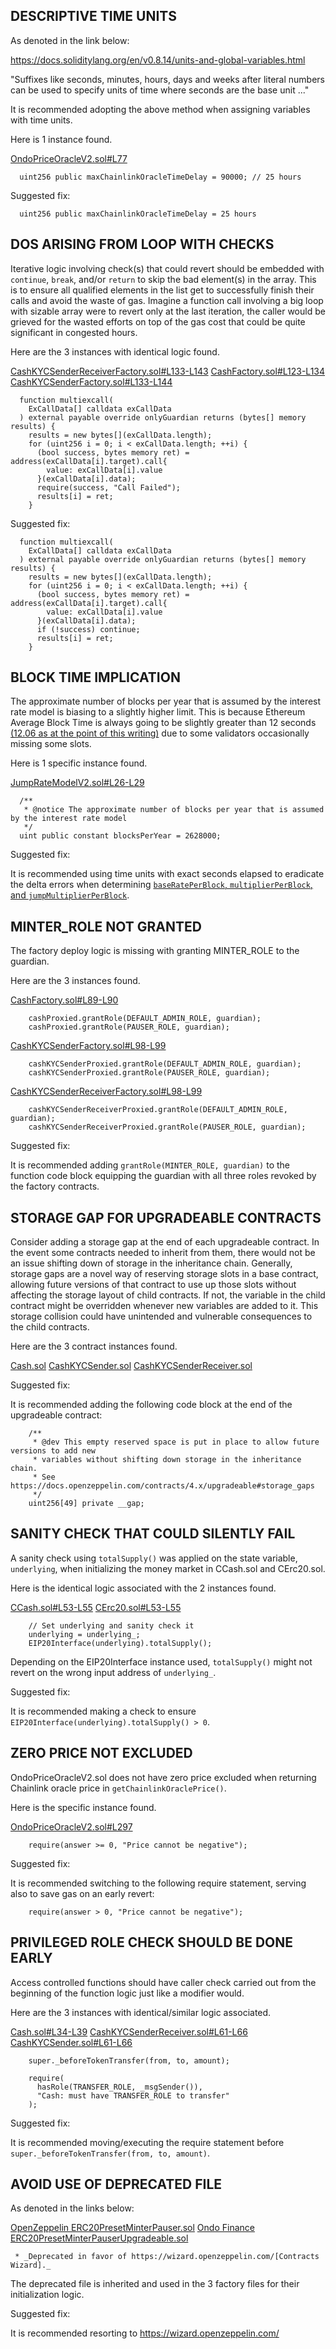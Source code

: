 ## DESCRIPTIVE TIME UNITS
As denoted in the link below:

https://docs.soliditylang.org/en/v0.8.14/units-and-global-variables.html

"Suffixes like seconds, minutes, hours, days and weeks after literal numbers can be used to specify units of time where seconds are the base unit ..."

It is recommended adopting the above method when assigning variables with time units. 

Here is 1 instance found.

[OndoPriceOracleV2.sol#L77](https://github.com/code-423n4/2023-01-ondo/blob/main/contracts/lending/OndoPriceOracleV2.sol#L77)

```
  uint256 public maxChainlinkOracleTimeDelay = 90000; // 25 hours
```
Suggested fix:

```
  uint256 public maxChainlinkOracleTimeDelay = 25 hours
```
## DOS ARISING FROM LOOP WITH CHECKS
Iterative logic involving check(s) that could revert should be embedded with `continue`, `break`, and/or `return` to skip the bad element(s) in the array. This is to ensure all qualified elements in the list get to successfully finish their calls and avoid the waste of gas. Imagine a function call involving a big loop with sizable array were to revert only at the last iteration, the caller would be grieved for the wasted efforts on top of the gas cost that could be quite significant in congested hours.

Here are the 3 instances with identical logic found.

[CashKYCSenderReceiverFactory.sol#L133-L143](https://github.com/code-423n4/2023-01-ondo/blob/main/contracts/cash/factory/CashKYCSenderReceiverFactory.sol#L133-L143)
[CashFactory.sol#L123-L134](https://github.com/code-423n4/2023-01-ondo/blob/main/contracts/cash/factory/CashFactory.sol#L123-L134)
[CashKYCSenderFactory.sol#L133-L144](https://github.com/code-423n4/2023-01-ondo/blob/main/contracts/cash/factory/CashKYCSenderFactory.sol#L133-L144)

```
  function multiexcall(
    ExCallData[] calldata exCallData
  ) external payable override onlyGuardian returns (bytes[] memory results) {
    results = new bytes[](exCallData.length);
    for (uint256 i = 0; i < exCallData.length; ++i) {
      (bool success, bytes memory ret) = address(exCallData[i].target).call{
        value: exCallData[i].value
      }(exCallData[i].data);
      require(success, "Call Failed");
      results[i] = ret;
    }
```
Suggested fix:

```
  function multiexcall(
    ExCallData[] calldata exCallData
  ) external payable override onlyGuardian returns (bytes[] memory results) {
    results = new bytes[](exCallData.length);
    for (uint256 i = 0; i < exCallData.length; ++i) {
      (bool success, bytes memory ret) = address(exCallData[i].target).call{
        value: exCallData[i].value
      }(exCallData[i].data);
      if (!success) continue;
      results[i] = ret;
    }
```
## BLOCK TIME IMPLICATION
The approximate number of blocks per year that is assumed by the interest rate model is biasing to a slightly higher limit. This is because Ethereum Average Block Time is always going to be slightly greater than 12 seconds [(12.06 as at the point of this writing)](https://www.google.com/search?q=evm+block+time&rlz=1C1CHBF_enUS913US913&oq=evm+block+time&aqs=chrome..69i57j0i22i30i625j0i390l5.8140j0j7&sourceid=chrome&ie=UTF-8) due to some validators occasionally missing some slots.

Here is 1 specific instance found.

[JumpRateModelV2.sol#L26-L29](https://github.com/code-423n4/2023-01-ondo/blob/main/contracts/lending/JumpRateModelV2.sol#L26-L29)

```
  /**
   * @notice The approximate number of blocks per year that is assumed by the interest rate model
   */
  uint public constant blocksPerYear = 2628000;
```
Suggested fix:

It is recommended using time units with exact seconds elapsed to eradicate the delta errors when determining [`baseRatePerBlock`, `multiplierPerBlock`, and `jumpMultiplierPerBlock`](https://github.com/code-423n4/2023-01-ondo/blob/main/contracts/lending/JumpRateModelV2.sol#L177-L181).

## MINTER_ROLE NOT GRANTED
The factory deploy logic is missing with granting MINTER_ROLE to the guardian.

Here are the 3 instances found.

[CashFactory.sol#L89-L90](https://github.com/code-423n4/2023-01-ondo/blob/main/contracts/cash/factory/CashFactory.sol#L89-L90) 

```
    cashProxied.grantRole(DEFAULT_ADMIN_ROLE, guardian);
    cashProxied.grantRole(PAUSER_ROLE, guardian);
```
[CashKYCSenderFactory.sol#L98-L99](https://github.com/code-423n4/2023-01-ondo/blob/main/contracts/cash/factory/CashKYCSenderFactory.sol#L98-L99)

```
    cashKYCSenderProxied.grantRole(DEFAULT_ADMIN_ROLE, guardian);
    cashKYCSenderProxied.grantRole(PAUSER_ROLE, guardian);
```
[CashKYCSenderReceiverFactory.sol#L98-L99](https://github.com/code-423n4/2023-01-ondo/blob/main/contracts/cash/factory/CashKYCSenderReceiverFactory.sol#L98-L99)

```
    cashKYCSenderReceiverProxied.grantRole(DEFAULT_ADMIN_ROLE, guardian);
    cashKYCSenderReceiverProxied.grantRole(PAUSER_ROLE, guardian);
```
Suggested fix:

It is recommended adding `grantRole(MINTER_ROLE, guardian)` to the function code block equipping the guardian with all three roles revoked by the factory contracts.  

## STORAGE GAP FOR UPGRADEABLE CONTRACTS
Consider adding a storage gap at the end of each upgradeable contract. In the event some contracts needed to inherit from them, there would not be an issue shifting down of storage in the inheritance chain. Generally, storage gaps are a novel way of reserving storage slots in a base contract, allowing future versions of that contract to use up those slots without affecting the storage layout of child contracts. If not, the variable in the child contract might be overridden whenever new variables are added to it. This storage collision could have unintended and vulnerable consequences to the child contracts.

Here are the 3 contract instances found.

[Cash.sol](https://github.com/code-423n4/2023-01-ondo/blob/main/contracts/cash/token/Cash.sol)
[CashKYCSender.sol](https://github.com/code-423n4/2023-01-ondo/blob/main/contracts/cash/token/CashKYCSender.sol)
[CashKYCSenderReceiver.sol](https://github.com/code-423n4/2023-01-ondo/blob/main/contracts/cash/token/CashKYCSenderReceiver.sol)

Suggested fix:

It is recommended adding the following code block at the end of the upgradeable contract:

```
    /**
     * @dev This empty reserved space is put in place to allow future versions to add new
     * variables without shifting down storage in the inheritance chain.
     * See https://docs.openzeppelin.com/contracts/4.x/upgradeable#storage_gaps
     */
    uint256[49] private __gap;
```
## SANITY CHECK THAT COULD SILENTLY FAIL
A sanity check using `totalSupply()` was applied on the state variable, `underlying`, when initializing the money market in CCash.sol and CErc20.sol.

Here is the identical logic associated with the 2 instances found.

[CCash.sol#L53-L55](https://github.com/code-423n4/2023-01-ondo/blob/main/contracts/lending/tokens/cCash/CCash.sol#L53-L55)
[CErc20.sol#L53-L55](https://github.com/code-423n4/2023-01-ondo/blob/main/contracts/lending/tokens/cToken/CErc20.sol#L53-L55)

```
    // Set underlying and sanity check it
    underlying = underlying_;
    EIP20Interface(underlying).totalSupply();
```
Depending on the EIP20Interface instance used, `totalSupply()` might not revert on the wrong input address of `underlying_`.

Suggested fix:

It is recommended making a check to ensure `EIP20Interface(underlying).totalSupply() > 0`. 

## ZERO PRICE NOT EXCLUDED
OndoPriceOracleV2.sol does not have zero price excluded when returning Chainlink oracle price in `getChainlinkOraclePrice()`. 

Here is the specific instance found.

[OndoPriceOracleV2.sol#L297](https://github.com/code-423n4/2023-01-ondo/blob/main/contracts/lending/OndoPriceOracleV2.sol#L297)

```
    require(answer >= 0, "Price cannot be negative");
```
Suggested fix:

It is recommended switching to the following require statement, serving also to save gas on an early revert:

```
    require(answer > 0, "Price cannot be negative");
```
## PRIVILEGED ROLE CHECK SHOULD BE DONE EARLY
Access controlled functions should have caller check carried out from the beginning of the function logic just like a modifier would.

Here are the 3 instances with identical/similar logic associated.

[Cash.sol#L34-L39](https://github.com/code-423n4/2023-01-ondo/blob/main/contracts/cash/token/Cash.sol#L34-L39)
[CashKYCSenderReceiver.sol#L61-L66](https://github.com/code-423n4/2023-01-ondo/blob/main/contracts/cash/token/CashKYCSenderReceiver.sol#L61-L66)
[CashKYCSender.sol#L61-L66](https://github.com/code-423n4/2023-01-ondo/blob/main/contracts/cash/token/CashKYCSender.sol#L61-L66)

```
    super._beforeTokenTransfer(from, to, amount);

    require(
      hasRole(TRANSFER_ROLE, _msgSender()),
      "Cash: must have TRANSFER_ROLE to transfer"
    );
```
Suggested fix:

It is recommended moving/executing the require statement before `super._beforeTokenTransfer(from, to, amount)`.

## AVOID USE OF DEPRECATED FILE
As denoted in the links below:

[OpenZeppelin ERC20PresetMinterPauser.sol](https://github.com/OpenZeppelin/openzeppelin-contracts/blob/master/contracts/token/ERC20/presets/ERC20PresetMinterPauser.sol#L26)
[Ondo Finance ERC20PresetMinterPauserUpgradeable.sol](https://github.com/code-423n4/2023-01-ondo/blob/main/contracts/cash/external/openzeppelin/contracts-upgradeable/token/ERC20/ERC20PresetMinterPauserUpgradeable.sol#L27)

```
 * _Deprecated in favor of https://wizard.openzeppelin.com/[Contracts Wizard]._
```
The deprecated file is inherited and used in the 3 factory files for their initialization logic.

Suggested fix:
 
It is recommended resorting to https://wizard.openzeppelin.com/ 